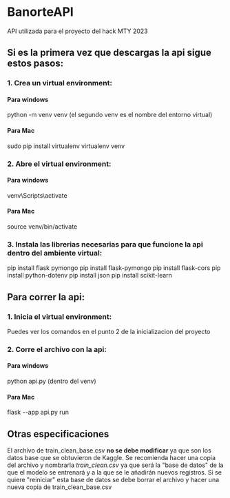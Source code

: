 # BanorteAPI
API utilizada para el proyecto del hack MTY 2023

## Si es la primera vez que descargas la api sigue estos pasos:

### 1. Crea un virtual environment:
#### Para windows
python -m venv venv (el segundo venv es el nombre del entorno virtual)
#### Para Mac
sudo pip install virtualenv
virtualenv venv

### 2. Abre el virtual environment: 
#### Para windows
venv\Scripts\activate
#### Para Mac
source venv/bin/activate

### 3. Instala las librerias necesarias para que funcione la api dentro del ambiente virtual:
pip install flask pymongo
pip install flask-pymongo
pip install flask-cors
pip install python-dotenv
pip install json
pip install scikit-learn

## Para correr la api:

### 1. Inicia el virtual environment:
Puedes ver los comandos en el punto 2 de la inicializacion del proyecto

### 2. Corre el archivo con la api:
#### Para windows
python api.py (dentro del venv)
#### Para Mac
flask --app api.py run


## Otras especificaciones

El archivo de train_clean_base.csv **no se debe modificar** ya que son los datos base que se obtuvieron de Kaggle. Se recomienda hacer una copia del archivo y nombrarla *train_clean.csv* ya que será la "base de datos" de la que el modelo se entrenará y a la que se le añadirán nuevos registros. Si se quiere "reiniciar" esta base de datos se debe borrar el archivo y hacer una nueva copia de train_clean_base.csv

